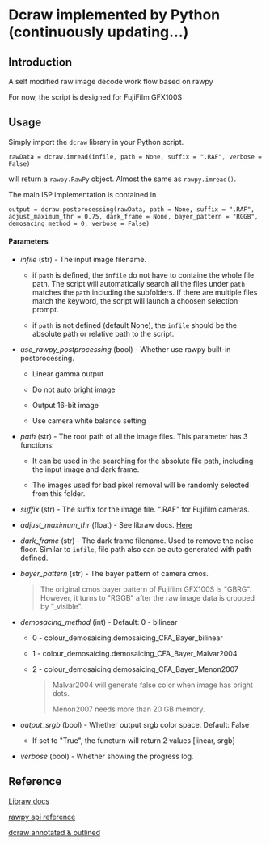 # Dcraw implemented by Python (continuously updating...)

## Introduction

 A self modified raw image decode work flow based on rawpy

 For now, the script is designed for FujiFilm GFX100S

## Usage

 Simply import the `dcraw` library in your Python script.

 ```
 rawData = dcraw.imread(infile, path = None, suffix = ".RAF", verbose = False)
 ``` 
 will return a `rawpy.RawPy` object. Almost the same as `rawpy.imread()`.

The main ISP implementation is contained in 
 ```
 output = dcraw.postprocessing(rawData, path = None, suffix = ".RAF", adjust_maximum_thr = 0.75, dark_frame = None, bayer_pattern = "RGGB", demosacing_method = 0, verbose = False)
 ```

#### Parameters
- *infile* (str) - The input image filename. 

    - if `path` is defined, the `infile` do not have to containe the whole file path. The script will automatically search all the files under `path` matches the `path` including the subfolders. If there are multiple files match the keyword, the script will launch a choosen selection prompt.

    - if `path` is not defined (default None), the `infile` should be the absolute path or relative path to the script.

- *use_rawpy_postprocessing* (bool) - Whether use rawpy built-in postprocessing.

    - Linear gamma output

    - Do not auto bright image

    - Output 16-bit image

    - Use camera white balance setting

- *path* (str) - The root path of all the image files. This parameter has 3 functions:

    - It can be used in the searching for the absolute file path, including the input image and dark frame.

    - The images used for bad pixel removal will be randomly selected from this folder.

- *suffix* (str) - The suffix for the image file. ".RAF" for Fujifilm cameras.

- *adjust_maximum_thr* (float) - See libraw docs. [Here](https://www.libraw.org/docs/API-datastruct-eng.html#libraw_output_params_t)

- *dark_frame* (str) - The dark frame filename. Used to remove the noise floor. Similar to `infile`, file path also can be auto generated with path defined.

- *bayer_pattern* (str) - The bayer pattern of camera cmos.
    > The original cmos bayer pattern of Fujifilm GFX100S is "GBRG". However, it turns to "RGGB" after the raw image data is cropped by "_visible".

- *demosacing_method* (int) - Default: 0 - bilinear
    - 0 - colour_demosaicing.demosaicing_CFA_Bayer_bilinear
    - 1 - colour_demosaicing.demosaicing_CFA_Bayer_Malvar2004
    - 2 - colour_demosaicing.demosaicing_CFA_Bayer_Menon2007

        > Malvar2004 will generate false color when image has bright dots.
        >
        > Menon2007 needs more than 20 GB memory.

- *output_srgb* (bool) - Whether output srgb color space. Default: False
    - If set to "True", the functurn will return 2 values [linear, srgb]

- *verbose* (bool) - Whether showing the progress log.

## Reference

[Libraw docs](https://www.libraw.org/docs)

[rawpy api reference](https://letmaik.github.io/rawpy/api/index.html)

[dcraw annotated & outlined](https://ninedegreesbelow.com/files/dcraw-c-code-annotated-code.html)



